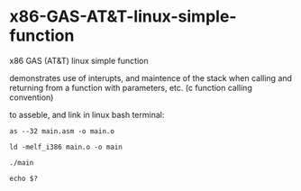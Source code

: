 # x86-GAS-AT&T-linux-simple-function
x86 GAS (AT&amp;T) linux simple function

demonstrates use of interupts, and maintence of the stack when calling and returning from a function with parameters, etc.
(c function calling convention)

to asseble, and link in linux bash terminal:

  `as --32 main.asm -o main.o`
  
  `ld -melf_i386 main.o -o main`
  
  `./main`
  
  `echo $?`
